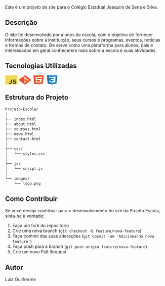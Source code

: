Este é um projeto de site para o Colégio Estadual Joaquim de Sena e Silva.

## Descrição

O site foi desenvolvido por alunos da escola, com o objetivo de fornecer informações sobre a instituição, seus cursos e programas, eventos, notícias e formas de contato. Ele serve como uma plataforma para alunos, pais e interessados em geral conhecerem mais sobre a escola e suas atividades.

## Tecnologias Utilizadas

<div>
<img align="center" alt="JS" height="30" width="40" src="https://raw.githubusercontent.com/devicons/devicon/master/icons/javascript/javascript-original.svg"> 
<img align="center" alt="git" height="30" width="40" src="https://raw.githubusercontent.com/devicons/devicon/master/icons/git/git-original.svg">
<img align="center" alt="HTML" height="30" width="40" src="https://raw.githubusercontent.com/devicons/devicon/master/icons/html5/html5-original.svg">
<img align="center" alt="CSS" height="30" width="40" src="https://raw.githubusercontent.com/devicons/devicon/master/icons/css3/css3-original.svg">
</div>

## Estrutura do Projeto
```
Projeto-Escola/
│
├── index.html
├── about.html
├── courses.html
├── news.html
├── contact.html
│
├── css/
│   └── styles.css
│
├── js/
│   └── script.js
│
└── images/
    └── logo.png
```
## Como Contribuir

Se você deseja contribuir para o desenvolvimento do site da Projeto Escola, sinta-se à vontade:

1. Faça um fork do repositório
2. Crie uma nova branch (`git checkout -b feature/nova-feature`)
3. Faça commit das suas alterações (`git commit -am 'Adicionando nova feature'`)
4. Faça push para a branch (`git push origin feature/nova-feature`)
5. Crie um novo Pull Request

## Autor

Luiz Guilherme

